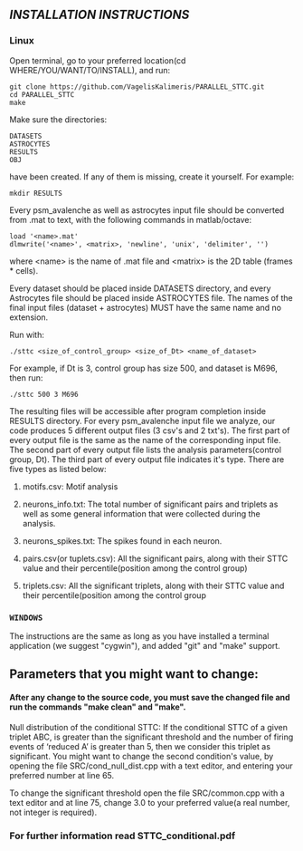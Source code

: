 ## *INSTALLATION INSTRUCTIONS*

### Linux

Open terminal, go  to your preferred location(cd WHERE/YOU/WANT/TO/INSTALL), and run:

    git clone https://github.com/VagelisKalimeris/PARALLEL_STTC.git
    cd PARALLEL_STTC
    make

Make sure the directories:

    DATASETS
    ASTROCYTES
    RESULTS
    OBJ
have been created. If any of them is missing, create it yourself. For example:

    mkdir RESULTS

Every psm_avalenche as well as astrocytes input file should be converted from .mat to text, with the following commands in matlab/octave:

    load '<name>.mat'
    dlmwrite('<name>', <matrix>, 'newline', 'unix', 'delimiter', '')
where \<name\> is the name of .mat file and \<matrix\> is the 2D table (frames * cells).

Every dataset should be placed inside DATASETS directory, and every Astrocytes file should be placed inside ASTROCYTES file.
The names of the final input files (dataset + astrocytes) MUST have the same name and no extension.

Run with:

    ./sttc <size_of_control_group> <size_of_Dt> <name_of_dataset>
    
For example, if Dt is 3, control group has size 500, and dataset is M696, then run:
    
    ./sttc 500 3 M696

The resulting files will be accessible after program completion inside RESULTS directory. 
For every psm_avalenche input file we analyze, our code produces 5 different output files (3 csv's and 2 txt's).
The first part of every output file is the same as the name of the corresponding input file.
The second part of every output file lists the analysis parameters(control group, Dt).
The third part of every output file indicates it's type.
There are five types as listed below:

1. motifs.csv: Motif analysis

2. neurons_info.txt: The total number of significant pairs and triplets as well as some general information that were collected during the analysis.

3. neurons_spikes.txt: The spikes found in each neuron.

4. pairs.csv(or tuplets.csv): All the significant pairs, along with their STTC value and their percentile(position among the control group)

5. triplets.csv: All the significant triplets, along with their STTC value and their percentile(position among the control group


### `WINDOWS`

The instructions are the same as long as you have installed a terminal application (we suggest "cygwin"), and added "git" and "make" support.

## **Parameters that you might want to change:**

#### After any change to the source code, you must save the changed file and run the commands "make clean" and "make".

Null distribution of the conditional STTC: If the conditional STTC of a given triplet ABC, is greater than the significant threshold and the number of firing events of ‘reduced A’ is greater than 5, then we consider this triplet as significant.
You might want to change the second condition's value, by opening the file SRC/cond_null_dist.cpp with a text editor, and entering your preferred number at line 65.

To change the significant threshold open the file SRC/common.cpp with a text editor and at line 75, change 3.0 to your preferred value(a real number, not integer is required).


### For further information read STTC_conditional.pdf
